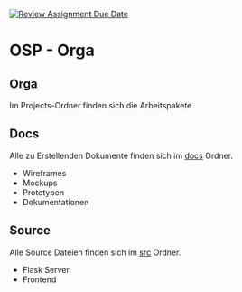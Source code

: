 [![Review Assignment Due Date](https://classroom.github.com/assets/deadline-readme-button-24ddc0f5d75046c5622901739e7c5dd533143b0c8e959d652212380cedb1ea36.svg)](https://classroom.github.com/a/FPIHxdpG)

# OSP - Orga

## Orga

Im Projects-Ordner finden sich die Arbeitspakete

## Docs

Alle zu Erstellenden Dokumente finden sich im [docs](docs) Ordner.

- Wireframes
- Mockups
- Prototypen
- Dokumentationen

## Source

Alle Source Dateien finden sich im [src](src) Ordner.

- Flask Server
- Frontend